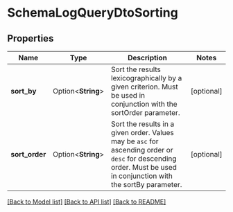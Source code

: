 # SchemaLogQueryDtoSorting

## Properties

Name | Type | Description | Notes
------------ | ------------- | ------------- | -------------
**sort_by** | Option<**String**> | Sort the results lexicographically by a given criterion. Must be used in conjunction with the sortOrder parameter. | [optional]
**sort_order** | Option<**String**> | Sort the results in a given order. Values may be `asc` for ascending order or `desc` for descending order. Must be used in conjunction with the sortBy parameter. | [optional]

[[Back to Model list]](../README.md#documentation-for-models) [[Back to API list]](../README.md#documentation-for-api-endpoints) [[Back to README]](../README.md)


